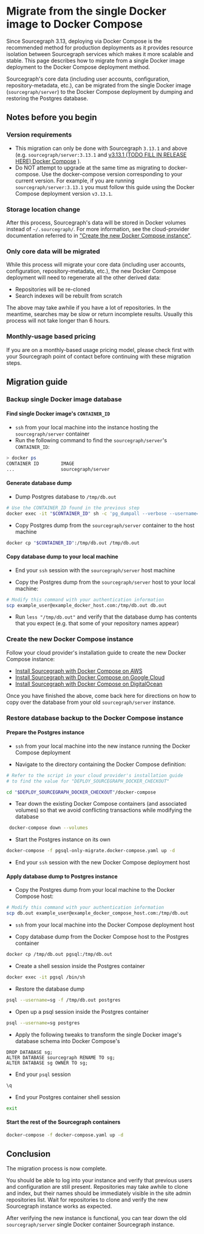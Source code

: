 # Migrate from the single Docker image to Docker Compose

Since Sourcegraph 3.13, deploying via Docker Compose is the recommended method for production deployments as it provides resource isolation between Sourcegraph services which makes it more scalable and stable. This page describes how to migrate from a single Docker image deployment to the Docker Compose deployment method.

Sourcegraph's core data (including user accounts, configuration, repository-metadata, etc.), can be migrated from the single Docker image (`sourcegraph/server`) to the Docker Compose deployment by dumping and restoring the Postgres database.

## Notes before you begin

### Version requirements

* This migration can only be done with Sourcegraph `3.13.1` and above (e.g. `sourcegraph/server:3.13.1` and [v3.13.1 (TODO FILL IN RELEASE HERE) Docker Compose](TODO) ).
* Do NOT attempt to upgrade at the same time as migrating to docker-compose. Use the docker-compose version corresponding to your current version. For example, if you are running `sourcegraph/server:3.13.1` you must follow this guide using the Docker Compose deployment version `v3.13.1`.

### Storage location change

After this process, Sourcegraph's data will be stored in Docker volumes instead of `~/.sourcegraph/`. For more information, see the cloud-provider documentation referred to in ["Create the new Docker Compose instance"](#create-the-new-docker-compose-instance).

### Only core data will be migrated

While this process will migrate your core data (including user accounts, configuration, repository-metadata, etc.), the new Docker Compose deployment will need to regenerate all the other derived data:

* Repositories will be re-cloned
* Search indexes will be rebuilt from scratch

The above may take awhile if you have a lot of repositories. In the meantime, searches may be slow or return incomplete results. Usually this process will not take longer than 6 hours.

### Monthly-usage based pricing

If you are on a monthly-based usage pricing model, please check first with your Sourcegraph point of contact before continuing with these migration steps.

## Migration guide

### Backup single Docker image database

#### Find single Docker image's `CONTAINER_ID`

* `ssh` from your local machine into the instance hosting the `sourcegraph/server` container
* Run the following command to find the `sourcegraph/server`'s `CONTAINER_ID`:
  
```bash
> docker ps
CONTAINER ID        IMAGE
...                 sourcegraph/server
```

#### Generate database dump

* Dump Postgres database to `/tmp/db.out`

```bash
# Use the CONTAINER_ID found in the previous step
docker exec -it "$CONTAINER_ID" sh -c 'pg_dumpall --verbose --username=postgres' > /tmp/db.out
```

* Copy Postgres dump from the `sourcegraph/server` container to the host machine

```bash
docker cp "$CONTAINER_ID":/tmp/db.out /tmp/db.out
```

#### Copy database dump to your local machine

* End your `ssh` session with the `sourcegraph/server` host machine

* Copy the Postgres dump from the `sourcegraph/server` host to your local machine:

```bash
# Modify this command with your authentication information
scp example_user@example_docker_host.com:/tmp/db.out db.out
```

* Run `less "/tmp/db.out"` and verify that the database dump has contents that you expect (e.g. that some of your repository names appear)

### Create the new Docker Compose instance

Follow your cloud provider's installation guide to create the new Docker Compose instance:

* [Install Sourcegraph with Docker Compose on AWS](../../install/docker-compose/aws.md)
* [Install Sourcegraph with Docker Compose on Google Cloud](../../install/docker-compose/google_cloud.md)
* [Install Sourcegraph with Docker Compose on DigitalOcean](../../install/docker-compose/digitalocean.md)

Once you have finished the above, come back here for directions on how to copy over the database from your old `sourcegraph/server` instance.

### Restore database backup to the Docker Compose instance

#### Prepare the Postgres instance

* `ssh` from your local machine into the new instance running the Docker Compose deployment

* Navigate to the directory containing the Docker Compose definition:

```bash
# Refer to the script in your cloud provider's installation guide
# to find the value for "DEPLOY_SOURCEGRAPH_DOCKER_CHECKOUT"

cd "$DEPLOY_SOURCEGRAPH_DOCKER_CHECKOUT"/docker-compose
```

* Tear down the existing Docker Compose containers (and associated volumes) so that we avoid conflicting transactions while modifying the database

```bash
 docker-compose down --volumes
```

* Start the Postgres instance on its own

```bash
docker-compose -f pgsql-only-migrate.docker-compose.yaml up -d
```

* End your `ssh` session with the new Docker Compose deployment host

#### Apply database dump to Postgres instance

* Copy the Postgres dump from your local machine to the Docker Compose host:

```bash
# Modify this command with your authentication information
scp db.out example_user@example_docker_compose_host.com:/tmp/db.out
```

* `ssh` from your local machine into the Docker Compose deployment host

* Copy database dump from the Docker Compose host to the Postgres container

```bash
docker cp /tmp/db.out pgsql:/tmp/db.out
```

* Create a shell session inside the Postgres container

```bash
docker exec -it pgsql /bin/sh
```

* Restore the database dump

```bash
psql --username=sg -f /tmp/db.out postgres
```

* Open up a psql session inside the Postgres container

```bash
psql --username=sg postgres
```

* Apply the following tweaks to transform the single Docker image's database schema into Docker Compose's

```postgres
DROP DATABASE sg;
ALTER DATABASE sourcegraph RENAME TO sg;
ALTER DATABASE sg OWNER TO sg;
```

* End your `psql` session

```bash
\q
```

* End your Postgres container shell session

```bash
exit
```

#### Start the rest of the Sourcegraph containers

```bash
docker-compose -f docker-compose.yaml up -d
```

## Conclusion

The migration process is now complete.

You should be able to log into your instance and verify that previous users and configuration are still present. Repositories may take awhile to clone and index, but their names should be immediately visible in the site admin repositories list. Wait for repositories to clone and verify the new Sourcegraph instance works as expected.

After verifying the new instance is functional, you can tear down the old `sourcegraph/server` single Docker container Sourcegraph instance.
